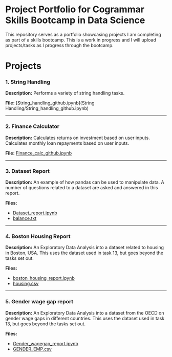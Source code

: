 # Project Portfolio for Cogrammar Skills Bootcamp in Data Science

This repository serves as a portfolio showcasing projects I am completing as part of a skills bootcamp. This is a work in progress and I will upload projects/tasks as I progress through the bootcamp.

# Projects

### 1. String Handling

**Description:** Performs a variety of string handling tasks.

**File:** [String_handling_github.ipynb](String Handling/String_handling_github.ipynb)

---

### 2. Finance Calculator

**Description:** Calculates returns on investment based on user inputs. Calculates monthly loan repayments based on user inputs.

**File:** [Finance_calc_github.ipynb](Finance_calc_github.ipynb)

---

### 3. Dataset Report

**Description:** An example of how pandas can be used to manipulate data. A number of questions related to a dataset are asked and answered in this report.

**Files:** 
- [Dataset_report.ipynb](Dataset_report.ipynb)
- [balance.txt](balance.txt)

---

### 4. Boston Housing Report

**Description:** An Exploratory Data Analysis into a dataset related to housing in Boston, USA. This uses the dataset used in task 13, but goes beyond the tasks set out.

**Files:** 
- [boston_housing_report.ipynb](Boston_housing_report.ipynb)
- [housing.csv](housing.csv)

---

### 5. Gender wage gap report

**Description:** An Exploratory Data Analysis into a dataset from the OECD on gender wage gaps in different countries. This uses the dataset used in task 13, but goes beyond the tasks set out.

**Files:**
- [Gender_wagegap_report.ipynb](Gender_wagegap_report.ipynb)
- [GENDER_EMP.csv](GENDER_EMP.csv)